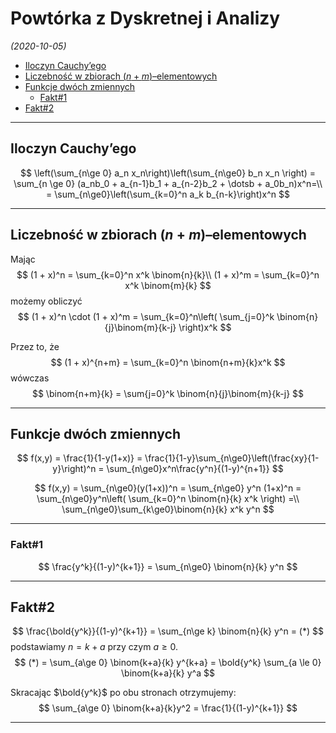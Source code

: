 # Powtórka z Dyskretnej i Analizy

*(2020-10-05)*

- [Iloczyn Cauchy’ego](#iloczyn-cauchyego)
- [Liczebność w zbiorach $(n+m)$–elementowych](#liczebność-w-zbiorach-nmelementowych)
- [Funkcje dwóch zmiennych](#funkcje-dwóch-zmiennych)
    - [Fakt#1](#fakt1)
- [Fakt#2](#fakt2)

---

## Iloczyn Cauchy’ego

$$
\left(\sum_{n\ge 0} a_n x_n\right)\left(\sum_{n\ge0} b_n x_n \right) = \sum_{n \ge 0} (a_nb_0 + a_{n-1}b_1 + a_{n-2}b_2 + \dotsb + a_0b_n)x^n=\\
= \sum_{n\ge0}\left(\sum_{k=0}^n a_k b_{n-k}\right)x^n
$$

---

## Liczebność w zbiorach $(n+m)$–elementowych

Mając
$$
(1 + x)^n = \sum_{k=0}^n x^k \binom{n}{k}\\
(1 + x)^m = \sum_{k=0}^n x^k \binom{m}{k}
$$
możemy obliczyć
$$
(1 + x)^n \cdot (1 + x)^m = \sum_{k=0}^n\left( \sum_{j=0}^k \binom{n}{j}\binom{m}{k-j} \right)x^k
$$

Przez to, że
$$
(1 + x)^{n+m} = \sum_{k=0}^n \binom{n+m}{k}x^k
$$
wówczas
$$
\binom{n+m}{k} = \sum{j=0}^k \binom{n}{j}\binom{m}{k-j}
$$

---

## Funkcje dwóch zmiennych

$$
f(x,y) = \frac{1}{1-y(1+x)} = \frac{1}{1-y}\sum_{n\ge0}\left(\frac{xy}{1-y}\right)^n = \sum_{n\ge0}x^n\frac{y^n}{(1-y)^{n+1}}
$$

$$
f(x,y) = \sum_{n\ge0}(y(1+x))^n = \sum_{n\ge0} y^n (1+x)^n = \sum_{n\ge0}y^n\left( \sum_{k=0}^n \binom{n}{k} x^k \right) =\\
\sum_{n\ge0}\sum_{k\ge0}\binom{n}{k} x^k y^n
$$

---

### Fakt#1

$$
\frac{y^k}{(1-y)^{k+1}} = \sum_{n\ge0} \binom{n}{k} y^n
$$

---

## Fakt#2

$$
\frac{\bold{y^k}}{(1-y)^{k+1}} = \sum_{n\ge k} \binom{n}{k} y^n = (*)
$$
podstawiamy $n = k+a$ przy czym $a \ge 0$.
$$
(*) = \sum_{a\ge 0} \binom{k+a}{k} y^{k+a} = \bold{y^k} \sum_{a \le 0} \binom{k+a}{k} y^a
$$

Skracając $\bold{y^k}$ po obu stronach otrzymujemy:
$$
\sum_{a\ge 0} \binom{k+a}{k}y^2 = \frac{1}{(1-y)^{k+1}}
$$

---
